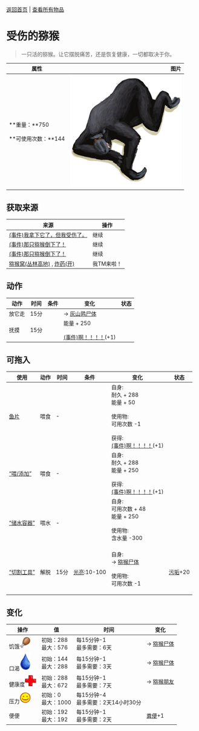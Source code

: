 [返回首页](index.md)   |  [查看所有物品](object.md)
# 受伤的猕猴  
> 一只活的猕猴。让它摆脱痛苦，还是恢复健康，一切都取决于你。  
  
  属性  |   图片   
 ----  |  ----:   
 **重量：**750<br><br>**可使用次数：**144  |  ![](Sprite/MacaqueWounded.png)   
  
## 获取来源  
来源  |  操作  
----  |  ----  
[(事件)我拿下它了，但我受伤了。](Event_MacaqueFightMixedSuccess.md)  |  继续  
[(事件)那只猕猴倒下了！](Event_MacaqueFightSuccess.md)  |  继续  
[(事件)那只猕猴倒下了！](Event_MacaqueUndeadFightSuccess.md)  |  继续  
[猕猴窝(丛林高地)](MacaqueDenEntrance.md) , [炸药(开)](DynamiteOn.md)  |  我TM来啦！  
## 动作  
动作  |  时间  |  条件  |  变化  |  状态  
----  |  ----  |  ----  |  ----  |  ----  
放它走  |  15分  |    |  → [灰山鹑尸体](PartridgeDead.md)<br>  |    
抚摸  |  15分  |    |  能量 + 250<br><br>[(事件)啊！！！！](Event_MacaqueFriendAnger.md)(+1)  |    
## 可拖入  
使用  |  动作  |  时间  |  条件  |  变化  |  状态  
----  |  ----  |  ----  |  ----  |  ----  |  ----  
[鱼片](FishSlices.md)  |  喂食  |  -  |    |  自身:<br>耐久 + 288<br>能量 + 50<br><br>使用物:<br>可用次数  -1<br><br>获得:<br>[(事件)啊！！！！](Event_MacaqueFriendAnger.md)(+1)<br>  |    
[“喂/添加”](tag_Feed.md)  |  喂食  |  -  |    |  自身:<br>耐久 + 288<br>能量 + 250<br><br>获得:<br>[(事件)啊！！！！](Event_MacaqueFriendAnger.md)(+1)<br>  |    
[“储水容器”](tag_WaterContainer.md)  |  喂水  |  -  |    |  自身:<br>可用次数 + 48<br>能量 + 250<br><br>使用物:<br>含水量  -300<br><br>  |    
[“切割工具”](tag_Cutter.md)  |  解脱  |  15分  |  [光亮](Light.md):10-100  |  自身:<br>→ [猕猴尸体](MacaqueCarcass.md)<br><br>使用物:<br>可用次数  -1<br><br>  |  [污垢](Filth.md)+20  
## 变化  
操作  |  值  |  时间  |  变化  
----  |  ----  |  ----  |  ----  
饥饿<img decoding="async" src="Sprite/Hunger.png" style="width:30px;">  |  初始：288<br>最大：576  |  每15分钟-1<br>最多需要：6天  |  → [猕猴尸体](MacaqueCarcass.md)  
口渴<img decoding="async" src="Sprite/Thirst.png" style="width:30px;">  |  初始：144<br>最大：288  |  每15分钟-1<br>最多需要：3天  |  → [猕猴尸体](MacaqueCarcass.md)  
健康度<img decoding="async" src="Sprite/Health.png" style="width:30px;">  |  初始：288<br>最大：672  |  每15分钟-1<br>最多需要：7天  |  → [猕猴朋友](MacaqueFriend.md)  
压力<img decoding="async" src="Sprite/Content.png" style="width:30px;">  |  初始：0<br>最大：1000  |  每15分钟-4<br>最多需要：2天14小时30分  |    
便便  |  初始：192<br>最大：192  |  每15分钟-1<br>最多需要：2天  |  [粪便](Manure.md)+1   
